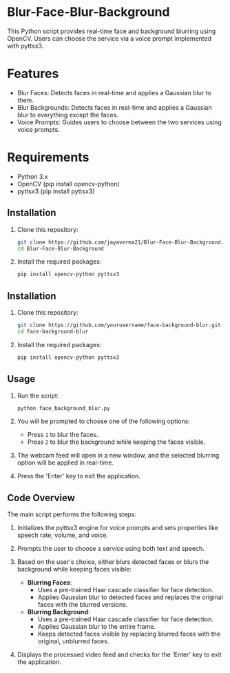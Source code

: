 # Blur-Face-Blur-Background
This Python script provides real-time face and background blurring using OpenCV. Users can choose the service via a voice prompt implemented with pyttsx3.

# Features
+ Blur Faces: Detects faces in real-time and applies a Gaussian blur to them.
+ Blur Backgrounds: Detects faces in real-time and applies a Gaussian blur to everything except the faces.
+ Voice Prompts: Guides users to choose between the two services using voice prompts.

 # Requirements
+ Python 3.x
+ OpenCV (pip install opencv-python)
+ pyttsx3 (pip install pyttsx3)

## Installation

1. Clone this repository:

    ```bash
    git clone https://github.com/jayaverma21/Blur-Face-Blur-Background.git
    cd Blur-Face-Blur-Background
    ```

2. Install the required packages:

    ```bash
    pip install opencv-python pyttsx3
    ```

## Installation

1. Clone this repository:

    ```bash
    git clone https://github.com/yourusername/face-background-blur.git
    cd face-background-blur
    ```

2. Install the required packages:

    ```bash
    pip install opencv-python pyttsx3
    ```

## Usage

1. Run the script:

    ```bash
    python face_background_blur.py
    ```

2. You will be prompted to choose one of the following options:
    - Press `1` to blur the faces.
    - Press `2` to blur the background while keeping the faces visible.

3. The webcam feed will open in a new window, and the selected blurring option will be applied in real-time.

4. Press the 'Enter' key to exit the application.

## Code Overview

The main script performs the following steps:

1. Initializes the pyttsx3 engine for voice prompts and sets properties like speech rate, volume, and voice.
2. Prompts the user to choose a service using both text and speech.
3. Based on the user's choice, either blurs detected faces or blurs the background while keeping faces visible:
    - **Blurring Faces**: 
        - Uses a pre-trained Haar cascade classifier for face detection.
        - Applies Gaussian blur to detected faces and replaces the original faces with the blurred versions.
    - **Blurring Background**: 
        - Uses a pre-trained Haar cascade classifier for face detection.
        - Applies Gaussian blur to the entire frame.
        - Keeps detected faces visible by replacing blurred faces with the original, unblurred faces.

4. Displays the processed video feed and checks for the 'Enter' key to exit the application.

